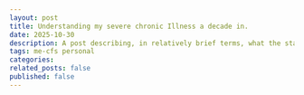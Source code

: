 ```yaml
---
layout: post
title: Understanding my severe chronic Illness a decade in. 
date: 2025-10-30 
description: A post describing, in relatively brief terms, what the status is of my health and what is worth understanding about it.  
tags: me-cfs personal
categories: 
related_posts: false
published: false
---
```


